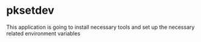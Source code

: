 # pksetdev
This application is going to install necessary tools and set up the necessary related environment variables
